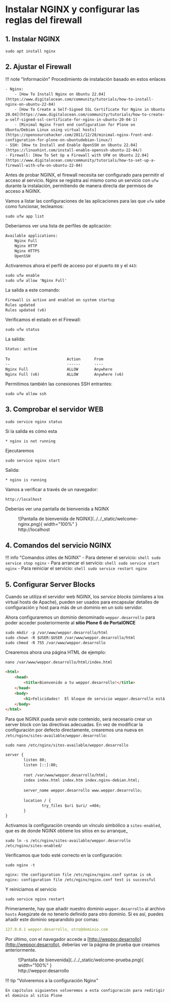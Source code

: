 # Instalar NGINX y configurar las reglas del firewall

## 1. Instalar NGINX

``` shell
sudo apt install nginx
```

## 2. Ajustar el Firewall

!!! note "Información"
    Procedimiento de instalación basado en estos enlaces

    - Nginx:
        - [How To Install Nginx on Ubuntu 22.04](https://www.digitalocean.com/community/tutorials/how-to-install-nginx-on-ubuntu-22-04)
        - [How To Create a Self-Signed SSL Certificate for Nginx in Ubuntu 20.04](https://www.digitalocean.com/community/tutorials/how-to-create-a-self-signed-ssl-certificate-for-nginx-in-ubuntu-20-04-1)
        - [Minimal Nginx front end configuration for Plone on Ubuntu/Debian Linux using virtual hosts](https://opensourcehacker.com/2011/12/28/minimal-nginx-front-end-configuration-for-plone-on-ubuntudebian-linux/)
    - SSH: [How to Install and Enable OpenSSH on Ubuntu 22.04](https://linuxhint.com/install-enable-openssh-ubuntu-22-04/)
    - Firewall: [How To Set Up a Firewall with UFW on Ubuntu 22.04](https://www.digitalocean.com/community/tutorials/how-to-set-up-a-firewall-with-ufw-on-ubuntu-22-04)

Antes de probar NGINX, el firewall necesita ser configurado para permitir el acceso al servicio. 
Nginx se registra así mismo como un servicio con ``ufw`` durante la instalación, permitiendo de manera directa dar permisos de acceso a NGINX.

Vamos a listar las configuraciones de las aplicaciones para las que ``ufw`` sabe como funcionar, tecleamos:

``` shell
sudo ufw app list
```

Deberiamos ver una lista de perfiles de aplicación:
``` output
Available applications:
    Nginx Full
    Nginx HTTP
    Nginx HTTPS
    OpenSSH
```
Activaremos ahora el perfil de acceso por el puerto ``80`` y el ``443``:

``` shell
sudo ufw enable
sudo ufw allow 'Nginx Full'
```

La salida a este comando:
``` output
Firewall is active and enabled on system startup
Rules updated
Rules updated (v6)
```

Verificamos el estado en el Firewall:
``` shell
sudo ufw status
```

La salida:

```
Status: active

To                         Action      From
--                         ------      ----
Nginx Full                 ALLOW       Anywhere
Nginx Full (v6)            ALLOW       Anywhere (v6)
```

Permitimos también las conexiones SSH entrantes:
``` shell
sudo ufw allow ssh
```

## 3. Comprobar el servidor WEB

``` shell
sudo service nginx status
```

Si la salida es cómo esta

``` output
* nginx is not running
```

Ejecutaremos

``` shell
sudo service nginx start
```

Salida:
``` output
* nginx is running
```

Vamos a verificar a través de un navegador:

``` http
http://localhost
```

Deberías ver una pantalla de bienvenida a NGINX
<figure markdown>
  ![Pantalla de bienvenida de NGINX](../../_static/welcome-nginx.png){ width="100%" }
  <figcaption>http://localhost</figcaption>
</figure>

## 4. Comandos del servicio NGINX

!!! info "Comandos útiles de NGINX"
    - Para detener el servicio:
        ``` shell
        sudo service stop nginx
        ```
    - Para arrancar el servicio:
        ``` shell
        sudo service start nginx
        ```
    - Para reiniciar el servicio:
        ``` shell
        sudo service restart nginx
        ```

## 5. Configurar Server Blocks

Cuando se utiliza el servidor web NGINX, los *service blocks* (similares a los virtual hosts de Apache), pueden ser usados para encapsular detalles de configuración y host para más de un dominio en un solo servidor.

Ahora configuraremos un dominio denominado ``weppor.desarrollo`` para poder acceder posteriormente al **sitio Plone 6 de PortalONCE**

``` shell
sudo mkdir -p /var/www/weppor.desarrollo/html
sudo chown -R $USER:$USER /var/www/weppor.desarrollo/html
sudo chmod -R 755 /var/www/weppor.desarrollo
```

Crearemos ahora una página HTML de ejemplo:

``` shell
nano /var/www/weppor.desarrollo/html/index.html
```

``` html title="index.html"
<html>
    <head>
        <title>Bienvenido a tu weppor.desarrollo!</title>
    </head>
    <body>
        <h1>Felicidades!  El bloque de servicio weppor.desarrollo está funcionando!</h1>
    </body>
</html>
```

Para que NGINX pueda servir este contenido, será necesario crear un server block con las directivas adecuadas. En vez de modificar la configuración por defecto directamente, crearemos una nueva en ``/etc/nginx/sites-available/weppor.desarrollo``:

``` shell 
sudo nano /etc/nginx/sites-available/weppor.desarrollo
```

``` nginx title="/etc/nginx/sites-available/weppor.desarrollo"
server {
        listen 80;
        listen [::]:80;

        root /var/www/weppor.desarrollo/html;
        index index.html index.htm index.nginx-debian.html;

        server_name weppor.desarrollo www.weppor.desarrollo;

        location / {
                try_files $uri $uri/ =404;
        }
}
```
Activamos la configuración creando un vínculo simbólico a ``sites-enabled``, que es de donde NGINX obtiene los sitios en su arranque_
```
sudo ln -s /etc/nginx/sites-available/weppor.desarrollo /etc/nginx/sites-enabled/
```

Verificamos que todo esté correcto en la configuración:

```shell
sudo nginx -t
```
``` output
nginx: the configuration file /etc/nginx/nginx.conf syntax is ok
nginx: configuration file /etc/nginx/nginx.conf test is successful
```

Y reiniciamos el servicio
```
sudo service nginx restart
```
Primeramente, hay que añadir nuestro dominio ``weppor.desarrollo`` al archivo ``hosts``
Asegúrate de no tenerlo definido para otro dominio. Si es así, puedes añadir este dominio separandolo por comas:

``` yaml title="hosts"
127.0.0.1 weppor.desarrollo, otro@dominio.com
```
Por último, con el navegador accede a [http://weppor.desarrollo](http://weppor.desarrollo), deberías ver la página de prueba que creamos anteriormente.
<figure markdown>
  ![Pantalla de bienvenida](../../_static/welcome-prueba.png){ width="100%" }
  <figcaption>http://weppor.desarrollo</figcaption>
</figure>


!!! tip "Volveremos a la configuración Nginx"

    En capítulos siguientes volveremos a esta configuración para redirigir el dominio al sitio Plone